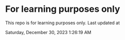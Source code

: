 # For learning purposes only
This repo is for learning purposes only.
Last updated at

Saturday, December 30, 2023 1:26:19 AM

